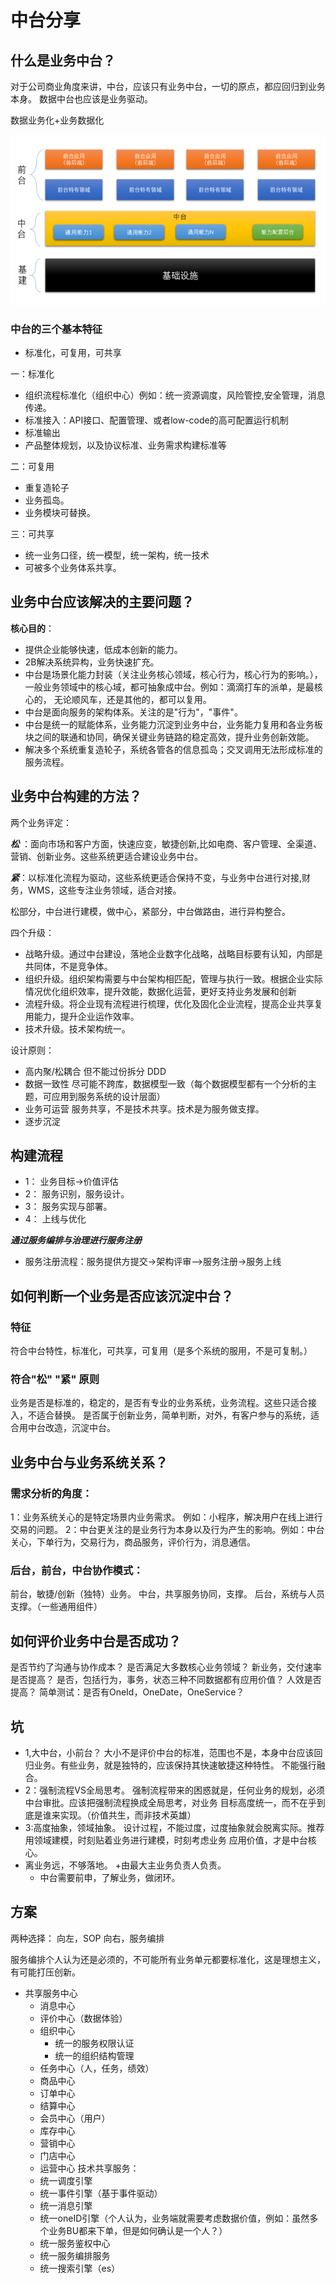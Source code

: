 # 中台分享

## 什么是业务中台？

对于公司商业角度来讲，中台，应该只有业务中台，一切的原点，都应回归到业务本身。 数据中台也应该是业务驱动。

数据业务化+业务数据化


![img_3.png](img_3.png)


### 中台的三个基本特征

+ 标准化，可复用，可共享

一：标准化

+ 组织流程标准化（组织中心）例如：统一资源调度，风险管控,安全管理，消息传递。
+ 标准接入：API接口、配置管理、或者low-code的高可配置运行机制
+ 标准输出
+ 产品整体规划，以及协议标准、业务需求构建标准等


二：可复用

+ 重复造轮子
+ 业务孤岛。
+ 业务模块可替换。

三：可共享

+ 统一业务口径，统一模型，统一架构，统一技术
+ 可被多个业务体系共享。

## 业务中台应该解决的主要问题？

**核心目的**：

+ 提供企业能够快速，低成本创新的能力。
+ 2B解决系统异构，业务快速扩充。
+ 中台是场景化能力封装（关注业务核心领域，核心行为，核心行为的影响。），一般业务领域中的核心域，都可抽象成中台。例如：滴滴打车的派单，是最核心的，
  无论顺风车，还是其他的，都可以复用。
+ 中台是面向服务的架构体系。关注的是"行为"，"事件"。
+ 中台是统一的赋能体系，业务能力沉淀到业务中台，业务能力复用和各业务板块之间的联通和协同，确保关键业务链路的稳定高效，提升业务创新效能。
+ 解决多个系统重复造轮子，系统各管各的信息孤岛；交叉调用无法形成标准的服务流程。


## 业务中台构建的方法？

两个业务评定：

***松*** ：面向市场和客户方面，快速应变，敏捷创新,比如电商、客户管理、全渠道、营销、创新业务。这些系统更适合建设业务中台。

***紧***：以标准化流程为驱动，这些系统更适合保持不变，与业务中台进行对接,财务，WMS，这些专注业务领域，适合对接。

松部分，中台进行建模，做中心，紧部分，中台做路由，进行异构整合。

四个升级：
+ 战略升级。通过中台建设，落地企业数字化战略，战略目标要有认知，内部是共同体，不是竞争体。
+ 组织升级。组织架构需要与中台架构相匹配，管理与执行一致。根据企业实际情况优化组织效率，提升效能，数据化运营，更好支持业务发展和创新
+ 流程升级。将企业现有流程进行梳理，优化及固化企业流程，提高企业共享复用能力，提升企业运作效率。
+ 技术升级。技术架构统一。

设计原则：
+ 高内聚/松耦合 但不能过份拆分 DDD
+ 数据一致性  尽可能不跨库，数据模型一致（每个数据模型都有一个分析的主题，可应用到服务系统的设计层面）
+ 业务可运营  服务共享，不是技术共享。技术是为服务做支撑。
+ 逐步沉淀

## 构建流程

+ 1： 业务目标->价值评估
+ 2： 服务识别，服务设计。
+ 3： 服务实现与部署。
+ 4： 上线与优化

***通过服务编排与治理进行服务注册***
+ 服务注册流程：服务提供方提交->架构评审—>服务注册->服务上线

## 如何判断一个业务是否应该沉淀中台？

### 特征

符合中台特性，标准化，可共享，可复用（是多个系统的服用，不是可复制。）

### 符合"松" "紧" 原则

业务是否是标准的，稳定的，是否有专业的业务系统，业务流程。这些只适合接入，不适合替换。
是否属于创新业务，简单判断，对外，有客户参与的系统，适合用中台改造，沉淀中台。

## 业务中台与业务系统关系？

### 需求分析的角度：
1：业务系统关心的是特定场景内业务需求。 例如：小程序，解决用户在线上进行交易的问题。
2：中台更关注的是业务行为本身以及行为产生的影响。例如：中台关心，下单行为，交易行为，商品服务，评价行为，消息通信。

### 后台，前台，中台协作模式：

前台，敏捷/创新（独特）业务。
中台，共享服务协同，支撑。
后台，系统与人员支撑。（一些通用组件）

## 如何评价业务中台是否成功？

是否节约了沟通与协作成本？
是否满足大多数核心业务领域？
新业务，交付速率是否提高？
是否，包括行为，事务，状态三种不同数据都有应用价值？
人效是否提高？
简单测试：是否有OneId，OneDate，OneService？

## 坑

+ 1,大中台，小前台？
大小不是评价中台的标准，范围也不是，本身中台应该回归业务。有些业务，就是独特的，应该保持其快速敏捷这种特性。
不能强行融合。
+ 2：强制流程VS全局思考。
强制流程带来的困惑就是，任何业务的规划，必须中台审批。应该把强制流程换成全局思考，对业务
目标高度统一，而不在乎到底是谁来实现。（价值共生，而非技术英雄）
+ 3:高度抽象，领域抽象。
设计过程，不能过度，过度抽象就会脱离实际。推荐用领域建模，时刻贴着业务进行建模，时刻考虑业务
应用价值，才是中台核心。
+ 离业务远，不够落地。
  +由最大主业务负责人负责。
  + 中台需要前申，了解业务，做闭环。

  
## 方案

两种选择：
向左，SOP
向右，服务编排

服务编排个人认为还是必须的，不可能所有业务单元都要标准化，这是理想主义，有可能打压创新。

+ 共享服务中心
  + 消息中心
  + 评价中心（数据体验）
  + 组织中心
    + 统一的服务权限认证
    + 统一的组织结构管理
  + 任务中心（人，任务，绩效）
  + 商品中心
  + 订单中心
  + 结算中心
  + 会员中心（用户）
  + 库存中心
  + 营销中心
  + 门店中心
  + 运营中心
技术共享服务：
  + 统一调度引擎
  + 统一事件引擎（基于事件驱动）
  + 统一消息引擎
  + 统一oneID引擎（个人认为，业务端就需要考虑数据价值，例如：虽然多个业务BU都来下单，但是如何确认是一个人？）
  + 统一服务鉴权中心
  + 统一服务编排服务
  + 统一搜索引擎（es）